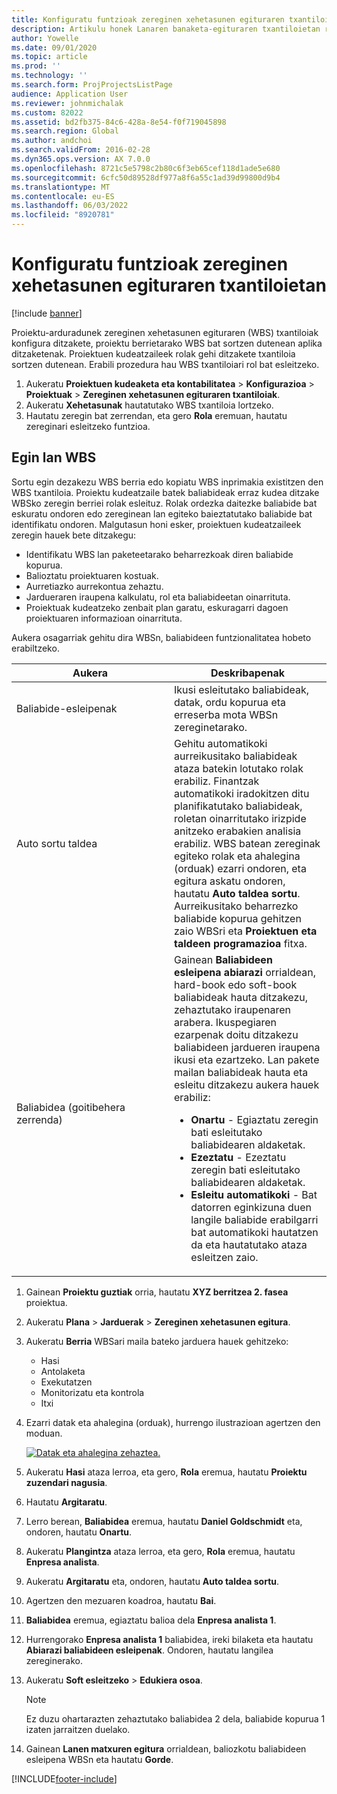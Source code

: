 ```yaml
---
title: Konfiguratu funtzioak zereginen xehetasunen egituraren txantiloietan
description: Artikulu honek Lanaren banaketa-egituraren txantiloietan rolaren informazioa konfiguratzeari buruzko informazioa eskaintzen du.
author: Yowelle
ms.date: 09/01/2020
ms.topic: article
ms.prod: ''
ms.technology: ''
ms.search.form: ProjProjectsListPage
audience: Application User
ms.reviewer: johnmichalak
ms.custom: 82022
ms.assetid: bd2fb375-84c6-428a-8e54-f0f719045898
ms.search.region: Global
ms.author: andchoi
ms.search.validFrom: 2016-02-28
ms.dyn365.ops.version: AX 7.0.0
ms.openlocfilehash: 8721c5e5798c2b80c6f3eb65cef118d1ade5e680
ms.sourcegitcommit: 6cfc50d89528df977a8f6a55c1ad39d99800d9b4
ms.translationtype: MT
ms.contentlocale: eu-ES
ms.lasthandoff: 06/03/2022
ms.locfileid: "8920781"
---
```

# <a name="set-up-roles-on-work-breakdown-structure-templates"></a>Konfiguratu funtzioak zereginen xehetasunen egituraren txantiloietan

[!include [banner](../includes/banner.md)]

Proiektu-arduradunek zereginen xehetasunen egituraren (WBS) txantiloiak konfigura ditzakete, proiektu berrietarako WBS bat sortzen dutenean aplika ditzaketenak. Proiektuen kudeatzaileek rolak gehi ditzakete txantiloia sortzen dutenean. Erabili prozedura hau WBS txantiloiari rol bat esleitzeko.

1. Aukeratu **Proiektuen kudeaketa eta kontabilitatea** > **Konfigurazioa** > **Proiektuak** > **Zereginen xehetasunen egituraren txantiloiak**.
2. Aukeratu **Xehetasunak** hautatutako WBS txantiloia lortzeko.
3. Hautatu zeregin bat zerrendan, eta gero **Rola** eremuan, hautatu zereginari esleitzeko funtzioa.

## <a name="work-with-a-wbs"></a>Egin lan WBS

Sortu egin dezakezu WBS berria edo kopiatu WBS inprimakia existitzen den WBS txantiloia. Proiektu kudeatzaile batek baliabideak erraz kudea ditzake WBSko zeregin berriei rolak esleituz. Rolak ordezka daitezke baliabide bat eskuratu ondoren edo zereginean lan egiteko baieztatutako baliabide bat identifikatu ondoren. Malgutasun honi esker, proiektuen kudeatzaileek zeregin hauek bete ditzakegu:

- Identifikatu WBS lan paketeetarako beharrezkoak diren baliabide kopurua.
- Balioztatu proiektuaren kostuak.
- Aurretiazko aurrekontua zehaztu.
- Jardueraren iraupena kalkulatu, rol eta baliabideetan oinarrituta.
- Proiektuak kudeatzeko zenbait plan garatu, eskuragarri dagoen proiektuaren informazioan oinarrituta.

Aukera osagarriak gehitu dira WBSn, baliabideen funtzionalitatea hobeto erabiltzeko.

<table>
<colgroup>
<col width="50%" />
<col width="50%" />
</colgroup>
<thead>
<tr class="header">
<th>Aukera</th>
<th>Deskribapenak</th>
</tr>
</thead>
<tbody>
<tr class="odd">
<td>Baliabide-esleipenak</td>
<td>Ikusi esleitutako baliabideak, datak, ordu kopurua eta erreserba mota WBSn zereginetarako.</td>
</tr>
<tr class="even">
<td>Auto sortu taldea</td>
<td>Gehitu automatikoki aurreikusitako baliabideak ataza batekin lotutako rolak erabiliz. Finantzak automatikoki iradokitzen ditu planifikatutako baliabideak, roletan oinarritutako irizpide anitzeko erabakien analisia erabiliz. WBS batean zereginak egiteko rolak eta ahalegina (orduak) ezarri ondoren, eta egitura askatu ondoren, hautatu <strong>Auto taldea sortu</strong>. Aurreikusitako beharrezko baliabide kopurua gehitzen zaio WBSri eta <strong>Proiektuen eta taldeen programazioa</strong> fitxa.</td>
</tr>
<tr class="odd">
<td>Baliabidea (goitibehera zerrenda)</td>
<td>Gainean <strong>Baliabideen esleipena abiarazi</strong> orrialdean, hard-book edo soft-book baliabideak hauta ditzakezu, zehaztutako iraupenaren arabera. Ikuspegiaren ezarpenak doitu ditzakezu baliabideen jardueren iraupena ikusi eta ezartzeko. Lan pakete mailan baliabideak hauta eta esleitu ditzakezu aukera hauek erabiliz:
<ul>
<li><strong>Onartu</strong> - Egiaztatu zeregin bati esleitutako baliabidearen aldaketak.</li>
<li><strong>Ezeztatu</strong> - Ezeztatu zeregin bati esleitutako baliabidearen aldaketak.</li>
<li><strong>Esleitu automatikoki</strong> - Bat datorren eginkizuna duen langile baliabide erabilgarri bat automatikoki hautatzen da eta hautatutako ataza esleitzen zaio.</li>
</ul></td>
</tr>
</tbody>
</table>

1. Gainean **Proiektu guztiak** orria, hautatu **XYZ berritzea 2. fasea** proiektua.
2. Aukeratu **Plana** > **Jarduerak** > **Zereginen xehetasunen egitura**.
3. Aukeratu **Berria** WBSari maila bateko jarduera hauek gehitzeko:

    - Hasi
    - Antolaketa
    - Exekutatzen
    - Monitorizatu eta kontrola
    - Itxi

4. Ezarri datak eta ahalegina (orduak), hurrengo ilustrazioan agertzen den moduan.

    [![Datak eta ahalegina zehaztea.](./media/projectresourcing10.jpg)](./media/projectresourcing10.jpg)

5. Aukeratu **Hasi** ataza lerroa, eta gero, **Rola** eremua, hautatu **Proiektu zuzendari nagusia**.
6. Hautatu **Argitaratu**.
7. Lerro berean, **Baliabidea** eremua, hautatu **Daniel Goldschmidt** eta, ondoren, hautatu **Onartu**.
8. Aukeratu **Plangintza** ataza lerroa, eta gero, **Rola** eremua, hautatu **Enpresa analista**.
9. Aukeratu **Argitaratu** eta, ondoren, hautatu **Auto taldea sortu**.
10. Agertzen den mezuaren koadroa, hautatu **Bai**.
11. **Baliabidea** eremua, egiaztatu balioa dela **Enpresa analista 1**.
12. Hurrengorako **Enpresa analista 1** baliabidea, ireki bilaketa eta hautatu **Abiarazi baliabideen esleipenak**. Ondoren, hautatu langilea zereginerako.
13. Aukeratu **Soft esleitzeko** &gt; **Edukiera osoa**.

    > [!NOTE] 
    > Ez duzu ohartarazten zehaztutako baliabidea 2 dela, baliabide kopurua 1 izaten jarraitzen duelako.

14. Gainean **Lanen matxuren egitura** orrialdean, baliozkotu baliabideen esleipena WBSn eta hautatu **Gorde**.


[!INCLUDE[footer-include](../includes/footer-banner.md)]